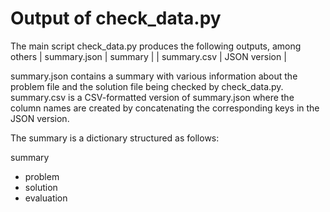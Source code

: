 # Output of check_data.py

The main script check_data.py produces the following outputs, among others
| summary.json | summary |
| summary.csv | JSON version |

summary.json contains a summary with various information about the problem file and the solution file being checked by check_data.py. summary.csv is a CSV-formatted version of summary.json where the column names are created by concatenating the corresponding keys in the JSON version.

The summary is a dictionary structured as follows:

summary
* problem
* solution
* evaluation
